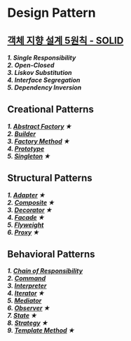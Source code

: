 # Design Pattern

## [객체 지향 설계 5원칙 - SOLID](https://github.com/yunhozz/design-pattern/tree/master/src/_SOLID/solid.md)
***1. Single Responsibility***\
***2. Open-Closed***\
***3. Liskov Substitution***\
***4. Interface Segregation***\
***5. Dependency Inversion***

## Creational Patterns
***1. [Abstract Factory](https://github.com/yunhozz/design-pattern/tree/master/src/creation/abstract_factory) ★***\
***2. [Builder](https://github.com/yunhozz/design-pattern/tree/master/src/creation/builder)***\
***3. [Factory Method](https://github.com/yunhozz/design-pattern/tree/master/src/creation/factory_method) ★***\
***4. [Prototype](https://github.com/yunhozz/design-pattern/tree/master/src/creation/prototype)***\
***5. [Singleton](https://github.com/yunhozz/design-pattern/tree/master/src/creation/singleton) ★***

## Structural Patterns
***1. [Adapter](https://github.com/yunhozz/design-pattern/tree/master/src/structure/adapter) ★***\
***2. [Composite](https://github.com/yunhozz/design-pattern/tree/master/src/structure/composite) ★***\
***3. [Decorator](https://github.com/yunhozz/design-pattern/tree/master/src/structure/decorator) ★***\
***4. [Facade](https://github.com/yunhozz/design-pattern/tree/master/src/structure/facade) ★***\
***5. [Flyweight](https://github.com/yunhozz/design-pattern/tree/master/src/structure/flyweight)***\
***6. [Proxy](https://github.com/yunhozz/design-pattern/tree/master/src/structure/proxy) ★***

## Behavioral Patterns
***1. [Chain of Responsibility](https://github.com/yunhozz/design-pattern/tree/master/src/behavior/chain_of_responsibility)***\
***2. [Command](https://github.com/yunhozz/design-pattern/tree/master/src/behavior/command)***\
***3. [Interpreter](https://github.com/yunhozz/design-pattern/tree/master/src/behavior/interpreter)***\
***4. [Iterator](https://github.com/yunhozz/design-pattern/tree/master/src/behavior/iterator) ★***\
***5. [Mediator](https://github.com/yunhozz/design-pattern/tree/master/src/behavior/mediator)***\
***6. [Observer](https://github.com/yunhozz/design-pattern/tree/master/src/behavior/observer) ★***\
***7. [State](https://github.com/yunhozz/design-pattern/tree/master/src/behavior/state) ★***\
***8. [Strategy](https://github.com/yunhozz/design-pattern/tree/master/src/behavior/strategy) ★***\
***9. [Template Method](https://github.com/yunhozz/design-pattern/tree/master/src/behavior/template_method) ★***